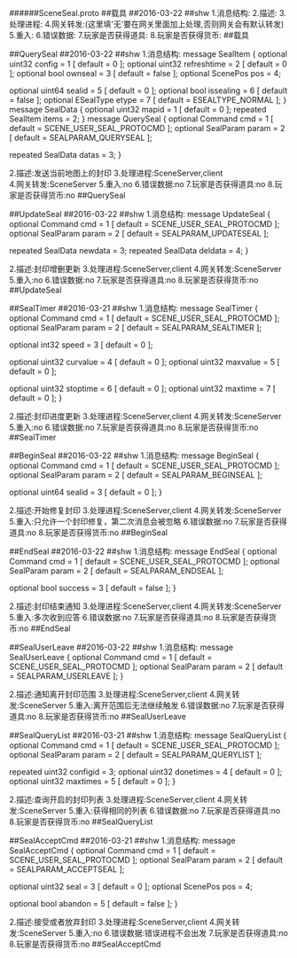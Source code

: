 ######SceneSeal.proto
##载具
##2016-03-22
##shw
1.消息结构:
2.描述:
3.处理进程:
4.网关转发:(这里填'无'要在网关里面加上处理,否则网关会有默认转发)
5.重入:
6.错误数据:
7.玩家是否获得道具:
8.玩家是否获得货币:
##载具

##QuerySeal
##2016-03-22
##shw
1.消息结构:
message SealItem
{
  optional uint32 config = 1 [ default = 0 ];
  optional uint32 refreshtime = 2 [ default = 0 ];
  optional bool ownseal = 3 [ default = false ];
  optional ScenePos pos = 4;

  optional uint64 sealid = 5 [ default = 0 ];
  optional bool issealing = 6 [ default = false ];
  optional ESealType etype = 7 [ default = ESEALTYPE_NORMAL ];
}
message SealData
{
  optional uint32 mapid = 1 [ default = 0 ];
  repeated SealItem items = 2;
}
message QuerySeal
{
  optional Command cmd = 1 [ default = SCENE_USER_SEAL_PROTOCMD ];
  optional SealParam param = 2 [ default = SEALPARAM_QUERYSEAL ];

  repeated SealData datas = 3;
}

2.描述:发送当前地图上的封印
3.处理进程:SceneServer,client	
4.网关转发:SceneServer
5.重入:no
6.错误数据:no
7.玩家是否获得道具:no
8.玩家是否获得货币:no
##QuerySeal

##UpdateSeal
##2016-03-22
##shw
1.消息结构:
message UpdateSeal
{
  optional Command cmd = 1 [ default = SCENE_USER_SEAL_PROTOCMD ];
  optional SealParam param = 2 [ default = SEALPARAM_UPDATESEAL ];

  repeated SealData newdata = 3;
  repeated SealData deldata = 4;
}

2.描述:封印增删更新
3.处理进程:SceneServer,client
4.网关转发:SceneServer
5.重入:no
6.错误数据:no
7.玩家是否获得道具:no
8.玩家是否获得货币:no
##UpdateSeal

##SealTimer
##2016-03-21
##shw
1.消息结构:
message SealTimer
{
  optional Command cmd = 1 [ default = SCENE_USER_SEAL_PROTOCMD ];
  optional SealParam param = 2 [ default = SEALPARAM_SEALTIMER ];

  optional int32 speed = 3 [ default = 0 ];

  optional uint32 curvalue = 4 [ default = 0 ];
  optional uint32 maxvalue = 5 [ default = 0 ];

  optional uint32 stoptime = 6 [ default = 0 ];
  optional uint32 maxtime = 7 [ default = 0 ];
}

2.描述:封印进度更新
3.处理进程:SceneServer,client
4.网关转发:SceneServer
5.重入:no
6.错误数据:no
7.玩家是否获得道具:no
8.玩家是否获得货币:no
##SealTimer

##BeginSeal
##2016-03-22
##shw
1.消息结构:
message BeginSeal
{
  optional Command cmd = 1 [ default = SCENE_USER_SEAL_PROTOCMD ];
  optional SealParam param = 2 [ default = SEALPARAM_BEGINSEAL ];

  optional uint64 sealid = 3 [ default = 0 ];
}

2.描述:开始修复封印
3.处理进程:SceneServer,client
4.网关转发:SceneServer
5.重入:只允许一个封印修复，第二次消息会被忽略
6.错误数据:no
7.玩家是否获得道具:no
8.玩家是否获得货币:no
##BeginSeal

##EndSeal
##2016-03-22
##shw
1.消息结构:
message EndSeal
{
  optional Command cmd = 1 [ default = SCENE_USER_SEAL_PROTOCMD ];
  optional SealParam param = 2 [ default = SEALPARAM_ENDSEAL ];

  optional bool success = 3 [ default = false ];
}

2.描述:封印结束通知
3.处理进程:SceneServer,client
4.网关转发:SceneServer
5.重入:多次收到应答
6.错误数据:no
7.玩家是否获得道具:no
8.玩家是否获得货币:no
##EndSeal

##SealUserLeave
##2016-03-22
##shw
1.消息结构:
message SealUserLeave
{
  optional Command cmd = 1 [ default = SCENE_USER_SEAL_PROTOCMD ];
  optional SealParam param = 2 [ default = SEALPARAM_USERLEAVE ];
}

2.描述:通知离开封印范围
3.处理进程:SceneServer,client
4.网关转发:SceneServer
5.重入:离开范围后无法继续触发
6.错误数据:no
7.玩家是否获得道具:no
8.玩家是否获得货币:no
##SealUserLeave

##SealQueryList
##2016-03-21
##shw
1.消息结构:
message SealQueryList
{
  optional Command cmd = 1 [ default = SCENE_USER_SEAL_PROTOCMD ];
  optional SealParam param = 2 [ default = SEALPARAM_QUERYLIST ];

  repeated uint32 configid = 3;
  optional uint32 donetimes = 4 [ default = 0 ];
  optional uint32 maxtimes = 5 [ default = 0 ];
}

2.描述:查询开启的封印列表
3.处理进程:SceneServer,client
4.网关转发:SceneServer
5.重入:获得相同的列表
6.错误数据:no
7.玩家是否获得道具:no
8.玩家是否获得货币:no
##SealQueryList

##SealAcceptCmd
##2016-03-21
##shw
1.消息结构:
message SealAcceptCmd
{
  optional Command cmd = 1 [ default = SCENE_USER_SEAL_PROTOCMD ];
  optional SealParam param = 2 [ default = SEALPARAM_ACCEPTSEAL ];

  optional uint32 seal = 3 [ default = 0 ];
  optional ScenePos pos = 4;

  optional bool abandon = 5 [ default = false ];
}

2.描述:接受或者放弃封印
3.处理进程:SceneServer,client
4.网关转发:SceneServer
5.重入:no
6.错误数据:错误进程不会出发
7.玩家是否获得道具:no
8.玩家是否获得货币:no
##SealAcceptCmd
